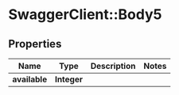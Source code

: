 # SwaggerClient::Body5

## Properties
Name | Type | Description | Notes
------------ | ------------- | ------------- | -------------
**available** | **Integer** |  | 


